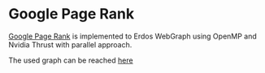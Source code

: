# Google Page Rank
[Google Page Rank](http://infolab.stanford.edu/~backrub/google.html) is implemented to Erdos WebGraph using OpenMP and Nvidia Thrust with parallel approach.

The used graph can be reached [here](https://web.archive.org/web/20220310125510/http://web-graph.org/index.php/download)
